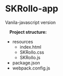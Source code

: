 # SKRollo-app
Vanila-javascript version

&emsp;**Project structure:**
* resources
  + index.html
  + SKRollo.css
  + SKRollo.js
* package.json
* webpack.config.js










